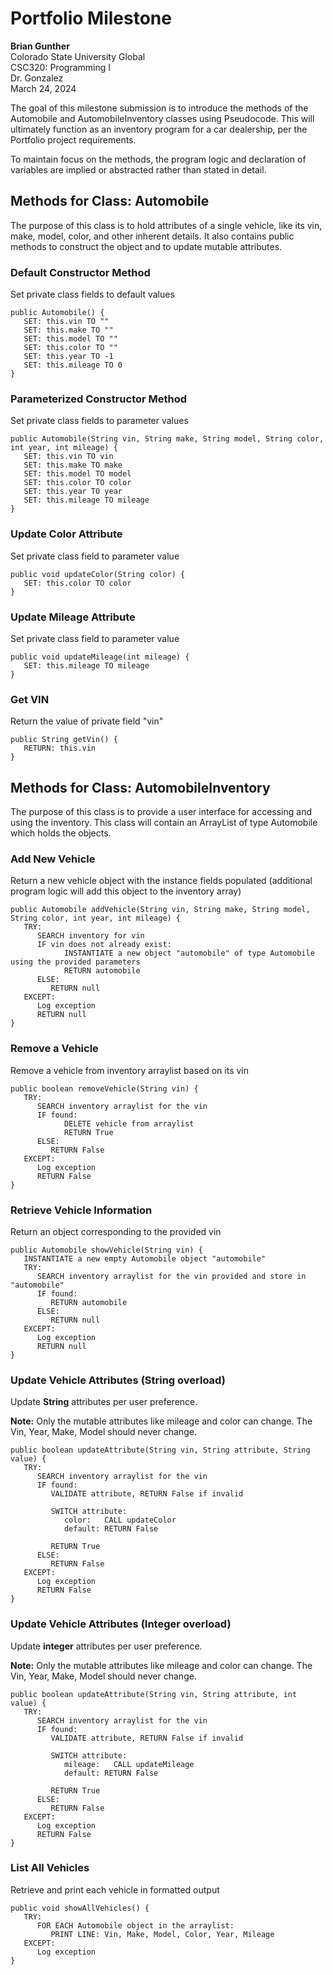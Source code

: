 # Portfolio Milestone

**Brian Gunther**  
Colorado State University Global  
CSC320: Programming I  
Dr. Gonzalez  
March 24, 2024

The goal of this milestone submission is to introduce the methods of the Automobile and AutomobileInventory classes using Pseudocode. This will ultimately function as an inventory program for a car dealership, per the Portfolio project requirements.

To maintain focus on the methods, the program logic and declaration of variables are implied or abstracted rather than stated in detail.

## Methods for Class: Automobile

The purpose of this class is to hold attributes of a single vehicle, like its vin, make, model, color, and other inherent details. It also contains public methods to construct the object and to update mutable attributes.

### Default Constructor Method
Set private class fields to default values

```pseudocode
public Automobile() {
   SET: this.vin TO ""
   SET: this.make TO ""
   SET: this.model TO ""
   SET: this.color TO ""
   SET: this.year TO -1
   SET: this.mileage TO 0
}
```

### Parameterized Constructor Method
Set private class fields to parameter values

```pseudocode
public Automobile(String vin, String make, String model, String color, int year, int mileage) {
   SET: this.vin TO vin
   SET: this.make TO make
   SET: this.model TO model
   SET: this.color TO color
   SET: this.year TO year
   SET: this.mileage TO mileage
}
```

### Update Color Attribute
Set private class field to parameter value
```pseudocode
public void updateColor(String color) {
   SET: this.color TO color
}
```

### Update Mileage Attribute
Set private class field to parameter value

```pseudocode
public void updateMileage(int mileage) {
   SET: this.mileage TO mileage
}
```

### Get VIN
Return the value of private field "vin"

```pseudocode
public String getVin() {
   RETURN: this.vin
}
```

## Methods for Class: AutomobileInventory

The purpose of this class is to provide a user interface for accessing and using the inventory. This class will contain an ArrayList of type Automobile which holds the objects.

### Add New Vehicle
Return a new vehicle object with the instance fields populated (additional program logic will add this object to the inventory array)

```pseudocode
public Automobile addVehicle(String vin, String make, String model, String color, int year, int mileage) {
   TRY:
      SEARCH inventory for vin
      IF vin does not already exist:
            INSTANTIATE a new object "automobile" of type Automobile using the provided parameters
            RETURN automobile
      ELSE:
         RETURN null
   EXCEPT:
      Log exception
      RETURN null
}
```

### Remove a Vehicle
Remove a vehicle from inventory arraylist based on its vin

```pseudocode
public boolean removeVehicle(String vin) {
   TRY:
      SEARCH inventory arraylist for the vin
      IF found:
            DELETE vehicle from arraylist
            RETURN True
      ELSE:
         RETURN False
   EXCEPT:
      Log exception
      RETURN False
}
```

### Retrieve Vehicle Information
Return an object corresponding to the provided vin

```pseudocode
public Automobile showVehicle(String vin) {
   INSTANTIATE a new empty Automobile object "automobile"
   TRY:
      SEARCH inventory arraylist for the vin provided and store in "automobile"
      IF found:
         RETURN automobile
      ELSE:
         RETURN null
   EXCEPT:
      Log exception
      RETURN null
}
```

### Update Vehicle Attributes (String overload)
Update **String** attributes per user preference.

**Note:** Only the mutable attributes like mileage and color can change. The Vin, Year, Make, Model should never change.

```pseudocode
public boolean updateAttribute(String vin, String attribute, String value) {
   TRY:
      SEARCH inventory arraylist for the vin
      IF found:
         VALIDATE attribute, RETURN False if invalid

         SWITCH attribute:
            color:   CALL updateColor
            default: RETURN False

         RETURN True
      ELSE:
         RETURN False
   EXCEPT:
      Log exception
      RETURN False
}
```

### Update Vehicle Attributes (Integer overload)
Update **integer** attributes per user preference.

**Note:** Only the mutable attributes like mileage and color can change. The Vin, Year, Make, Model should never change.

```pseudocode
public boolean updateAttribute(String vin, String attribute, int value) {
   TRY:
      SEARCH inventory arraylist for the vin
      IF found:
         VALIDATE attribute, RETURN False if invalid

         SWITCH attribute:
            mileage:   CALL updateMileage
            default: RETURN False

         RETURN True
      ELSE:
         RETURN False
   EXCEPT:
      Log exception
      RETURN False
}
```

### List All Vehicles
Retrieve and print each vehicle in formatted output

```pseudocode
public void showAllVehicles() {
   TRY:
      FOR EACH Automobile object in the arraylist:
         PRINT LINE: Vin, Make, Model, Color, Year, Mileage
   EXCEPT:
      Log exception
}
```
